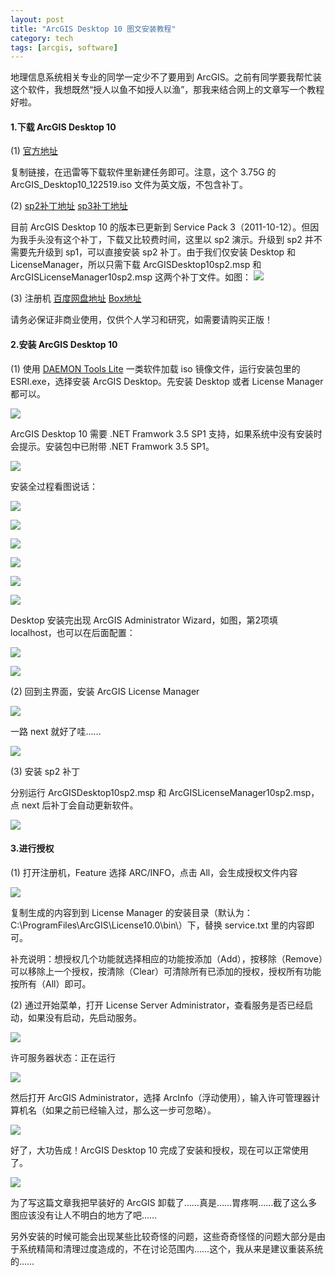```yaml
---
layout: post
title: "ArcGIS Desktop 10 图文安装教程"
category: tech
tags: [arcgis, software]
---
```


地理信息系统相关专业的同学一定少不了要用到 ArcGIS。之前有同学要我帮忙装这个软件，我想既然“授人以鱼不如授人以渔”，那我来结合网上的文章写一个教程好啦。

#### 1.下载 ArcGIS Desktop 10

(1) [官方地址](http://software.esri.com/akdlm/software/arcgis/10.0/final/ArcGIS_Desktop10_122519.iso?downloadID=FA0A478D-1C44-4915-83E1-4BC130EBFF48&__gda__=1283497777_a635b797d7b418fd134cf372fc88e67e&ext=.iso&__gdb__=1283497778_cc0ecad33f057a2fbbe5b79fc5d77825&fileExt=.iso) 

复制链接，在迅雷等下载软件里新建任务即可。注意，这个 3.75G 的 ArcGIS_Desktop10_122519.iso 文件为英文版，不包含补丁。

(2) [sp2补丁地址](http://resources.arcgis.com/zh-cn/content/patches-and-service-packs?fa=viewPatch&PID=15&MetaID=1752)  [sp3补丁地址](http://resources.arcgis.com/zh-cn/content/patches-and-service-packs?fa=viewPatch&PID=15&MetaID=1807)

目前 ArcGIS Desktop 10 的版本已更新到 Service Pack 3（2011-10-12）。但因为我手头没有这个补丁，下载又比较费时间，这里以 sp2 演示。升级到 sp2 并不需要先升级到 sp1，可以直接安装 sp2 补丁。由于我们仅安装 Desktop 和 LicenseManager，所以只需下载 ArcGISDesktop10sp2.msp 和 ArcGISLicenseManager10sp2.msp 这两个补丁文件。如图：
![](http://farm8.staticflickr.com/7036/7112394987_baa93b3916_z.jpg)

(3) 注册机 [百度网盘地址](http://pan.baidu.com/share/link?shareid=107486&uk=3037464795) [Box地址](http://www.box.com/s/elb10n41962jmbujrm0v)

请务必保证非商业使用，仅供个人学习和研究，如需要请购买正版！

#### 2.安装 ArcGIS Desktop 10

(1) 使用 [DAEMON Tools Lite](http://www.xngq.com/products/dtLite) 一类软件加载 iso 镜像文件，运行安装包里的 ESRI.exe，选择安装 ArcGIS Desktop。先安装 Desktop 或者 License Manager 都可以。

![](http://farm9.staticflickr.com/8007/6966317916_c0ded6745a_z.jpg)

ArcGIS Desktop 10 需要 .NET Framwork 3.5 SP1 支持，如果系统中没有安装时会提示。安装包中已附带 .NET Framwork 3.5 SP1。

![](http://farm8.staticflickr.com/7240/7112394707_569b98c6c1_z.jpg)

安装全过程看图说话：

![](http://farm8.staticflickr.com/7125/6966317674_30d34d9f67_z.jpg)

![](http://farm6.staticflickr.com/5463/7112394517_39d2f8c131_z.jpg)

![](http://farm6.staticflickr.com/5442/7112394415_517964e0fb_z.jpg)

![](http://farm9.staticflickr.com/8007/6966316890_32cc38d472_z.jpg)

![](http://farm8.staticflickr.com/7109/7112394005_759ac56f22_z.jpg)

![](http://farm8.staticflickr.com/7051/6966316786_dc35a49398_z.jpg)

Desktop 安装完出现 ArcGIS Administrator Wizard，如图，第2项填 localhost，也可以在后面配置：

![](http://farm8.staticflickr.com/7248/7112393523_f563a365da_z.jpg)

![](http://farm8.staticflickr.com/7062/6966317178_5167ac4a4c_z.jpg)

(2) 回到主界面，安装 ArcGIS License Manager

![](http://farm8.staticflickr.com/7069/6966317336_1fac231855_z.jpg)

一路 next 就好了哇……

![](http://farm6.staticflickr.com/5441/6966316108_68ec96bb76_z.jpg)

(3) 安装 sp2 补丁

分别运行 ArcGISDesktop10sp2.msp 和 ArcGISLicenseManager10sp2.msp，点 next 后补丁会自动更新软件。

![](http://farm8.staticflickr.com/7109/7112392903_0506de48ae_z.jpg)

#### 3.进行授权

(1) 打开注册机，Feature 选择 ARC/INFO，点击 All，会生成授权文件内容

![](http://farm8.staticflickr.com/7244/7115473181_507cfe85de_z.jpg)

复制生成的内容到到 License Manager 的安装目录（默认为：C:\ProgramFiles\ArcGIS\License10.0\bin\）下，替换 service.txt 里的内容即可。

补充说明：想授权几个功能就选择相应的功能按添加（Add），按移除（Remove）可以移除上一个授权，按清除（Clear）可清除所有已添加的授权，授权所有功能按所有（All）即可。

(2) 通过开始菜单，打开 License Server Administrator，查看服务是否已经启动，如果没有启动，先启动服务。

![](http://farm8.staticflickr.com/7185/6966316422_0f8ae60ca1_z.jpg)

许可服务器状态：正在运行

![](http://farm8.staticflickr.com/7063/7112393409_40686b0fb8_z.jpg)

然后打开 ArcGIS Administrator，选择 ArcInfo（浮动使用），输入许可管理器计算机名（如果之前已经输入过，那么这一步可忽略）。

![](http://farm8.staticflickr.com/7120/7112393209_3d1a54b62f_z.jpg)

好了，大功告成！ArcGIS Desktop 10 完成了安装和授权，现在可以正常使用了。

![](http://farm8.staticflickr.com/7179/6966316220_bbd3ae28ef_z.jpg)

为了写这篇文章我把早装好的 ArcGIS 卸载了……真是……胃疼啊……截了这么多图应该没有让人不明白的地方了吧……

另外安装的时候可能会出现某些比较奇怪的问题，这些奇奇怪怪的问题大部分是由于系统精简和清理过度造成的，不在讨论范围内……这个，我从来是建议重装系统的……